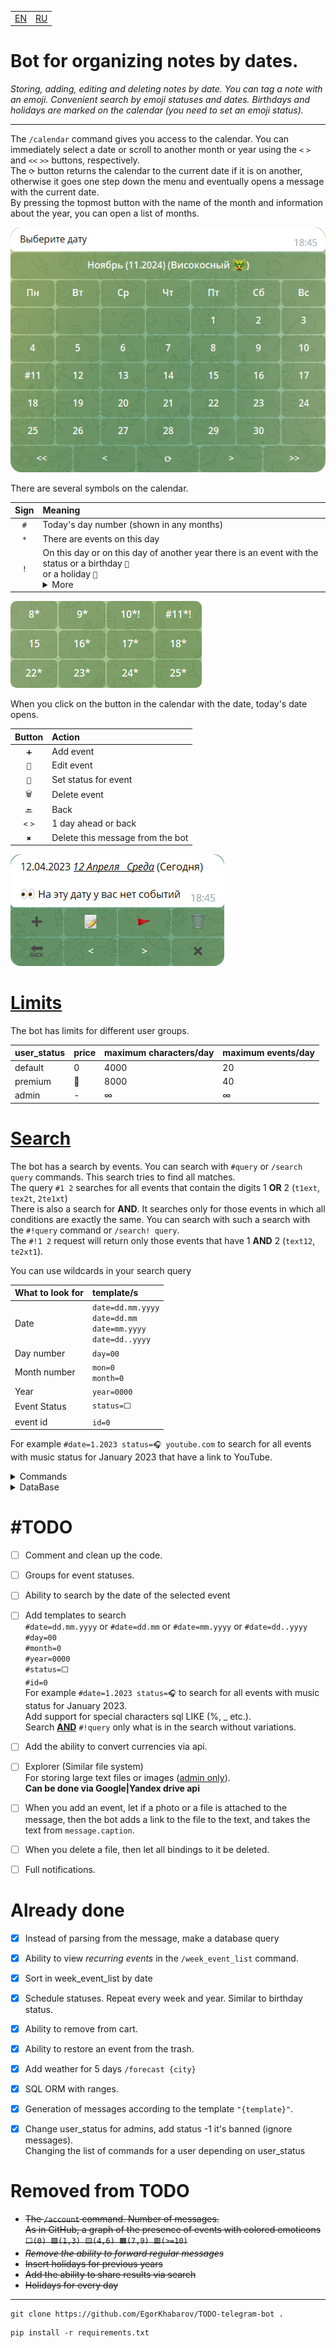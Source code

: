 <table>
    <td><a href="/README.md">EN</a></td>  <!-- <img src="https://www.megaflag.ru/sites/default/files/images/shop/products/flag_velikobritanija_new.jpg" width="30" alt="EN"> -->
    <td><a href="/README_ru.md">RU</a></td>  <!-- <img src="https://www.megaflag.ru/sites/default/files/images/shop/products/flag_rf_enl.jpg"           width="30" alt="RU"> -->
</table>

<h1>Bot for organizing notes by dates.</h1>
<i>Storing, adding, editing and deleting notes by date.
You can tag a note with an emoji.
Convenient search by emoji statuses and dates.
Birthdays and holidays are marked on the calendar (you need to set an emoji status).</i>

---

The `/calendar` command gives you access to the calendar.
You can immediately select a date or scroll to another month or year using the `<` `>` and `<<` `>>` buttons, respectively.<br>
The `⟳` button returns the calendar to the current date if it is on another, otherwise it goes one step down the menu and eventually opens a message with the current date.<br>
By pressing the topmost button with the name of the month and information about the year, you can open a list of months.

<img alt="calendar.png" src="images/calendar.png" style="border-radius: 17px;">

There are several symbols on the calendar.

| Sign | Meaning                                                                                                                                                                                                                  |
|:----:|:-------------------------------------------------------------------------------------------------------------------------------------------------------------------------------------------------------------------------|
| `#`  | Today's day number (shown in any months)                                                                                                                                                                                 |
| `*`  | There are events on this day                                                                                                                                                                                             |
| `!`  | On this day or on this day of another year there is an event with the status or a birthday `🎉`<br>or a holiday `🎊`<br/> <details><summary>More</summary>It helps not to forget, that someone has a birthday.</details> |


<img alt="calendar.png" src="images/calendar_elements.png" style="border-radius: 10px;">

When you click on the button in the calendar with the date, today's date opens.

| Button  | Action                           |
|:-------:|:---------------------------------|
|   `➕`   | Add event                        |
|  `📝`   | Edit event                       |
|  `🚩`   | Set status for event             |
|  `🗑`   | Delete event                     |
|  `🔙`   | Back                             |
| `<` `>` | 1 day ahead or back              |
|   `✖`   | Delete this message from the bot |


<img alt="calendar.png" src="images/date.png" style="border-radius: 16px;">

# [Limits](/func.py#L771&L775)

The bot has limits for different user groups.

| user_status | price | maximum characters/day | maximum events/day |
|:------------|:------|:-----------------------|:-------------------|
| default     | 0     | 4000                   | 20                 |
| premium     | 🤷    | 8000                   | 40                 |
| admin       | -     | ∞                      | ∞                  |

# [Search](/func.py#L684&L704)

The bot has a search by events. You can search with `#query` or `/search query` commands.
This search tries to find all matches.<br>
The query `#1 2` searches for all events that contain the digits 1 <b>OR</b> 2 (`t1ext`, `tex2t`, `2te1xt`)<br>
There is also a search for <b>AND</b>. It searches only for those events in which all conditions are exactly the same. You can search with such a search with the `#!query` command or `/search! query`.<br>
The `#!1 2` request will return only those events that have 1 <b>AND</b> 2 (`text12`, `te2xt1`).

You can use wildcards in your search query

| What to look for | template/s                                                             |
|:-----------------|:-----------------------------------------------------------------------|
| Date             | `date=dd.mm.yyyy`<br>`date=dd.mm`<br>`date=mm.yyyy`<br>`date=dd..yyyy` |
| Day number       | `day=00`                                                               |
| Month number     | `mon=0`<br>`month=0`                                                   |
| Year             | `year=0000`                                                            |
| Event Status     | `status=⬜️`                                                            |
| event id         | `id=0`                                                                 |

For example `#date=1.2023 status=🎧 youtube.com` to search for all events with music status for January 2023 that have a link to YouTube.




<details>
<summary>Commands</summary>

# [Commands](/lang.py#L472)
| Command          | Description                 |
|:-----------------|:----------------------------|
| /start           | Start                       |
| /calendar        | Calendar                    |
| /today           | Today's message             |
| /weather {city}  | Weather                     |
| /forecast {city} | Weather forecast for 5 days |
| /week_event_list | Weekly events               |
| /dice            | Roll the dice (randomizer)  |      
| /save_to_csv     | Save my data in csv         |     
| /help            | Help                        |                          
| /settings        | Settings                    |
| /search {query}  | Search                      |
| #{query}         | Search                      |

</details>

<details>
<summary>DataBase</summary>

# [DataBase](/func.py#L93&L125)

* ### [root](/func.py#L102&L109)
| name     | data type | default value |
|:---------|:----------|:--------------|
| event_id | INT       | _NULL_        |
| user_id  | INT       | _NULL_        |
| date     | TEXT      | _NULL_        |
| text     | TEXT      | _NULL_        |
| isdel    | INT       | 0             |
| status   | TEXT      | ⬜️            |

* ### [settings](/func.py#L115&L125)
| name              | data type | default value |
|:------------------|:----------|:--------------|
| user_id           | INT       | _NULL_        |
| lang              | TEXT      | ru            |
| sub_urls          | INT       | 1             |
| city              | TEXT      | Москва        |
| timezone          | INT       | 3             |
| direction         | TEXT      | ⬇️            |
| user_status       | INT       | 0             |
| user_max_event_id | INT       | 1             |

</details>

# #TODO
* [ ] Comment and clean up the code.
* [ ] Groups for event statuses.
* [ ] Ability to search by the date of the selected event
* [ ] Add templates to search<br>
  `#date=dd.mm.yyyy` or `#date=dd.mm` or `#date=mm.yyyy` or `#date=dd..yyyy`<br>
  `#day=00`<br>
  `#month=0`<br>
  `#year=0000`<br>
  `#status=⬜️`<br>
  `#id=0`<br>
  For example `#date=1.2023 status=🎧` to search for all events with music status for January 2023.<br>
  Add support for special characters sql LIKE (%, _ etc.).<br>
  Search <b><u>AND</u></b> `#!query` only what is in the search without variations.
* [ ] Add the ability to convert currencies via api.


* [ ] Explorer (Similar file system)<br>
  For storing large text files or images (<u>admin only</u>).<br>
  <b>Can be done via Google|Yandex drive api</b>
* [ ] When you add an event, let if a photo or a file is attached to the message, then the bot adds a link to the file to the text, and takes the text from `message.caption`.
* [ ] When you delete a file, then let all bindings to it be deleted.

* [ ] Full notifications.


# Already done
* [X] Instead of parsing from the message, make a database query
* [X] Ability to view _recurring events_ in the `/week_event_list` command.
* [X] Sort in week_event_list by date
* [X] Schedule statuses. Repeat every week and year. Similar to birthday status.
* [X] Ability to remove from cart.
* [X] Ability to restore an event from the trash.
* [X] Add weather for 5 days `/forecast {city}`
* [X] SQL ORM with ranges.
* [X] Generation of messages according to the template `"{template}"`.
* [X] Change user_status for admins, add status -1 it's banned (ignore messages).<br>
  Changing the list of commands for a user depending on user_status


# Removed from TODO
* <s>The `/account` command. Number of messages.<br>
  As in GitHub, a graph of the presence of events with colored emoticons `⬜️(0) 🟩(1,3) 🟨(4,6) 🟧(7,9) 🟥(>=10)`</s>
* <s>_Remove the ability to forward regular messages_</s>
* <s>Insert holidays for previous years</s>
* <s>Add the ability to share results via search</s>
* <s>Holidays for every day</s>

---

```
git clone https://github.com/EgorKhabarov/TODO-telegram-bot .
```
```
pip install -r requirements.txt
```
